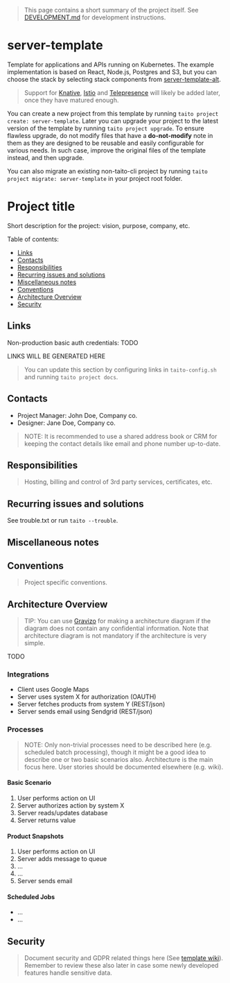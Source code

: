 > This page contains a short summary of the project itself. See [DEVELOPMENT.md](DEVELOPMENT.md) for development instructions.

[//]: # (TEMPLATE NOTE START)

# server-template

Template for applications and APIs running on Kubernetes. The example implementation is based on React, Node.js, Postgres and S3, but you can choose the stack by selecting stack components from [server-template-alt](https://github.com/TaitoUnited/server-template-alt).

> Support for [Knative](https://pivotal.io/knative), [Istio](https://istio.io/) and [Telepresence](https://www.telepresence.io/) will likely be added later, once they have matured enough.

You can create a new project from this template by running `taito project create: server-template`. Later you can upgrade your project to the latest version of the template by running `taito project upgrade`. To ensure flawless upgrade, do not modify files that have a **do-not-modify** note in them as they are designed to be reusable and easily configurable for various needs. In such case, improve the original files of the template instead, and then upgrade.

You can also migrate an existing non-taito-cli project by running `taito project migrate: server-template` in your project root folder.

[//]: # (TEMPLATE NOTE END)
# Project title

Short description for the project: vision, purpose, company, etc.

Table of contents:

* [Links](#links)
* [Contacts](#contacts)
* [Responsibilities](#responsibilities)
* [Recurring issues and solutions](#recurring-issues-and-solutions)
* [Miscellaneous notes](#miscellaneous-notes)
* [Conventions](#conventions)
* [Architecture Overview](#architecture-overview)
* [Security](#security)

## Links

Non-production basic auth credentials: TODO

[//]: # (GENERATED LINKS START)

LINKS WILL BE GENERATED HERE

[//]: # (GENERATED LINKS END)

> You can update this section by configuring links in `taito-config.sh` and running `taito project docs`.

## Contacts

* Project Manager: John Doe, Company co.
* Designer: Jane Doe, Company co.

> NOTE: It is recommended to use a shared address book or CRM for keeping the contact details like email and phone number up-to-date.

## Responsibilities

> Hosting, billing and control of 3rd party services, certificates, etc.

## Recurring issues and solutions

See trouble.txt or run `taito --trouble`.

## Miscellaneous notes

## Conventions

> Project specific conventions.

## Architecture Overview

> TIP: You can use [Gravizo](www.gravizo.com) for making a architecture diagram if the diagram does not contain any confidential information. Note that architecture diagram is not mandatory if the architecture is very simple.

TODO

### Integrations

* Client uses Google Maps
* Server uses system X for authorization (OAUTH)
* Server fetches products from system Y (REST/json)
* Server sends email using Sendgrid (REST/json)

### Processes

> NOTE: Only non-trivial processes need to be described here (e.g. scheduled batch processing), though it might be a good idea to describe one or two basic scenarios also. Architecture is the main focus here. User stories should be documented elsewhere (e.g. wiki).

#### Basic Scenario

1. User performs action on UI
2. Server authorizes action by system X
3. Server reads/updates database
4. Server returns value

#### Product Snapshots

1. User performs action on UI
2. Server adds message to queue
5. ...
6. ...
7. Server sends email

#### Scheduled Jobs

* ...
* ...

## Security

> Document security and GDPR related things here (See [template wiki](https://github.com/TaitoUnited/SERVER-TEMPLATE/wiki/Security)). Remember to review these also later in case some newly developed features handle sensitive data.
